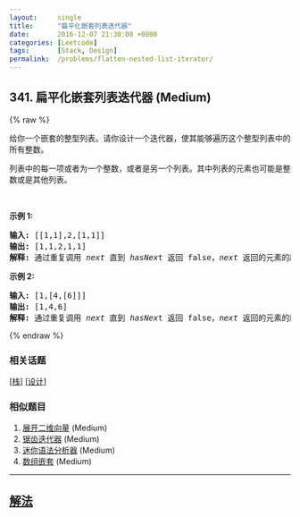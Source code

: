 ```yaml
---
layout:     single
title:      "扁平化嵌套列表迭代器"
date:       2016-12-07 21:30:00 +0800
categories: [Leetcode]
tags:       [Stack, Design]
permalink:  /problems/flatten-nested-list-iterator/
---
```


## 341. 扁平化嵌套列表迭代器 (Medium)

{% raw %}

<p>给你一个嵌套的整型列表。请你设计一个迭代器，使其能够遍历这个整型列表中的所有整数。</p>

<p>列表中的每一项或者为一个整数，或者是另一个列表。其中列表的元素也可能是整数或是其他列表。</p>

<p>&nbsp;</p>

<p><strong>示例 1:</strong></p>

<pre><strong>输入: </strong>[[1,1],2,[1,1]]
<strong>输出: </strong>[1,1,2,1,1]
<strong>解释: </strong>通过重复调用&nbsp;<em>next </em>直到&nbsp;<em>hasNex</em>t 返回 false，<em>next&nbsp;</em>返回的元素的顺序应该是: <code>[1,1,2,1,1]</code>。</pre>

<p><strong>示例 2:</strong></p>

<pre><strong>输入: </strong>[1,[4,[6]]]
<strong>输出: </strong>[1,4,6]
<strong>解释: </strong>通过重复调用&nbsp;<em>next&nbsp;</em>直到&nbsp;<em>hasNex</em>t 返回 false，<em>next&nbsp;</em>返回的元素的顺序应该是: <code>[1,4,6]</code>。
</pre>

{% endraw %}

### 相关话题
  [[栈](https://github.com/openset/leetcode/tree/master/tag/stack/README.md)]
  [[设计](https://github.com/openset/leetcode/tree/master/tag/design/README.md)]

### 相似题目
  1. [展开二维向量](/problems/flatten-2d-vector) (Medium)
  1. [锯齿迭代器](/problems/zigzag-iterator) (Medium)
  1. [迷你语法分析器](/problems/mini-parser) (Medium)
  1. [数组嵌套](/problems/array-nesting) (Medium)

---

## [解法](https://github.com/openset/leetcode/tree/master/problems/flatten-nested-list-iterator)
